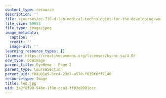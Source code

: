 ```yaml
---
content_type: resource
description: ''
file: /courses/ec-710-d-lab-medical-technologies-for-the-developing-world-spring-2010/3a2f8f0994be1f0ecca3ff03e8901ccc_led.jpg
file_size: 59953
file_type: image/jpeg
image_metadata:
  caption: ''
  credit: ''
  image-alt: ''
learning_resource_types: []
license: https://creativecommons.org/licenses/by-nc-sa/4.0/
ocw_type: OCWImage
parent_title: EyeHeme - Page 2
parent_type: CourseSection
parent_uid: f0a881e5-0cc4-23d7-a570-f619feff7140
resourcetype: Image
title: led.jpg
uid: 3a2f8f09-94be-1f0e-cca3-ff03e8901ccc
---
```

